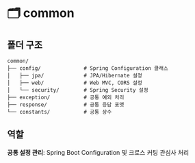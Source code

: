# 🗂️ common

## 폴더 구조

```text
common/
├── config/              # Spring Configuration 클래스
│   ├── jpa/             # JPA/Hibernate 설정
│   ├── web/             # Web MVC, CORS 설정
│   └── security/        # Spring Security 설정
├── exception/           # 공통 예외 처리
├── response/            # 공통 응답 포맷
└── constants/           # 공통 상수
```

## 역할

**공통 설정 관리**: Spring Boot Configuration 및 크로스 커팅 관심사 처리
